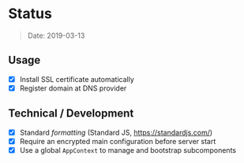 # Status

> Date: 2019-03-13

## Usage

- [x] Install SSL certificate automatically
- [x] Register domain at DNS provider

## Technical / Development

- [x] Standard _formatting_ (Standard JS, https://standardjs.com/)
- [x] Require an encrypted main configuration before server start
- [x] Use a global `AppContext` to manage and bootstrap subcomponents